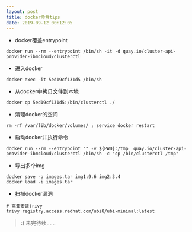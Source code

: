```yaml
---
layout: post
title: docker命令tips
date: 2019-09-12 00:12:05
---
```


- docker覆盖entrypoint

```
docker run --rm --entrypoint /bin/sh -it -d quay.io/cluster-api-provider-ibmcloud/clusterctl
```

- 进入docker

```
docker exec -it 5ed19cf131d5 /bin/sh
```

- 从docker中拷贝文件到本地

```
docker cp 5ed19cf131d5:/bin/clusterctl ./
```

- 清理docker的空间

```
rm -rf /var/lib/docker/volumes/ ; service docker restart
```

- 启动docker并执行命令

```
docker run --rm --entrypoint "" -v ${PWD}:/tmp  quay.io/cluster-api-provider-ibmcloud/clusterctl /bin/sh -c "cp /bin/clusterctl /tmp"
```

- 导出多个img

```
docker save -o images.tar img1:9.6 img2:3.4
docker load -i images.tar
```

- 扫描docker漏洞

```
# 需要安装trivy
trivy registry.access.redhat.com/ubi8/ubi-minimal:latest
```

> :) 未完待续......
